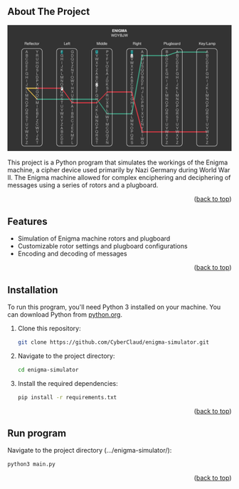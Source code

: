 <!-- ABOUT THE PROJECT -->
## About The Project

![Screenshot](photos/Screenshot.png)

This project is a Python program that simulates the workings of the Enigma machine, a cipher device used primarily by Nazi Germany during World War II. The Enigma machine allowed for complex enciphering and deciphering of messages using a series of rotors and a plugboard.

<p align="right">(<a href="#readme-top">back to top</a>)</p>

<!-- FEATURES -->
## Features

* Simulation of Enigma machine rotors and plugboard
* Customizable rotor settings and plugboard configurations
* Encoding and decoding of messages

<p align="right">(<a href="#readme-top">back to top</a>)</p>

<!-- INSTALLATION -->
## Installation

To run this program, you'll need Python 3 installed on your machine. You can download Python from [python.org](https://www.python.org/).

1. Clone this repository:
    ```bash
    git clone https://github.com/CyberClaud/enigma-simulator.git
    ```
2. Navigate to the project directory:
    ```bash
    cd enigma-simulator
    ```
3. Install the required dependencies:
    ```bash
    pip install -r requirements.txt
    ```

<p align="right">(<a href="#readme-top">back to top</a>)</p>

<!-- RUN -->
## Run program

Navigate to the project directory (.../enigma-simulator/):
```bash
python3 main.py
```

<p align="right">(<a href="#readme-top">back to top</a>)</p>
